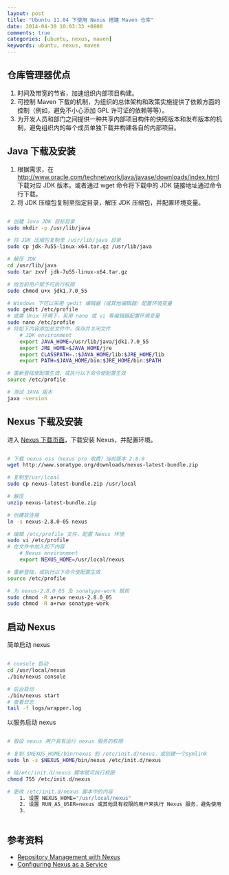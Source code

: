 ```yaml
---
layout: post
title: "Ubuntu 11.04 下使用 Nexus 搭建 Maven 仓库"
date: 2014-04-30 10:03:33 +0800
comments: true
categories: [ubuntu, nexus, maven]
keywords: ubuntu, nexus, maven
---
```


## 仓库管理器优点

1. 时间及带宽的节省，加速组织内部项目构建。
2. 可控制 Maven 下载的机制，为组织的总体架构和政策实施提供了依赖方面的控制（例如，避免不小心添加 GPL 许可证的依赖等等）。
3. 为开发人员和部门之间提供一种共享内部项目构件的快照版本和发布版本的机制，避免组织内的每个成员单独下载并构建各自的内部项目。

<!-- more -->


## Java 下载及安装

1. 根据需求，在 <http://www.oracle.com/technetwork/java/javase/downloads/index.html> 下载对应 JDK 版本。或者通过 wget 命令将下载中的 JDK 链接地址通过命令行下载。
2. 将 JDK 压缩包复制至指定目录，解压 JDK 压缩包，并配置环境变量。

```sh

# 创建 Java JDK 目标目录
sudo mkdir -p /usr/lib/java

# 将 JDK 压缩包复制至 /usr/lib/java 目录
sudo cp jdk-7u55-linux-x64.tar.gz /usr/lib/java

# 解压 JDK
cd /usr/lib/java
sudo tar zxvf jdk-7u55-linux-x64.tar.gz

# 给当前用户赋予可执行权限
sudo chmod u+x jdk1.7.0_55

# Windows 下可以采用 gedit 编辑器（或其他编辑器）配置环境变量
sudo gedit /etc/profile
# 或类 Unix 环境下，采用 nano 或 vi 等编辑器配置环境变量
sudo nano /etc/profile
# 将如下内容添加至文件中，保存并关闭文件
    # JDK environment
    export JAVA_HOME=/usr/lib/java/jdk1.7.0_55
    export JRE_HOME=$JAVA_HOME/jre
    export CLASSPATH=.:$JAVA_HOME/lib:$JRE_HOME/lib
    export PATH=$JAVA_HOME/bin:$JRE_HOME/bin:$PATH

# 重新登陆使配置生效，或执行以下命令使配置生效
source /etc/profile

# 测试 JAVA 版本
java -version

```


## Nexus 下载及安装

进入 [Nexus 下载页面][1]，下载安装 Nexus，并配置环境。

```sh

# 下载 nexus oss（nexus pro 收费）当前版本 2.8.0
wget http://www.sonatype.org/downloads/nexus-latest-bundle.zip

# 复制至/usr/lcoal
sudo cp nexus-latest-bundle.zip /usr/local

# 解压
unzip nexus-latest-bundle.zip

# 创建软连接
ln -s nexus-2.8.0-05 nexus

# 编辑 /etc/profile 文件，配置 Nexus 环境
sudo vi /etc/profile
# 在文件中加入如下内容
    # Nexus environment
    export NEXUS_HOME=/usr/local/nexus

# 重新登陆，或执行以下命令使配置生效
source /etc/profile

# 为 nexus-2.8.0_05 及 sonatype-work 赋权
sudo chmod -R a+rwx nexus-2.8.0_05
sudo chmod -R a+rwx sonatype-work

```


## 启动 Nexus

简单启动 nexus

```sh

# console 启动
cd /usr/local/nexus
./bin/nexus console

# 后台启动
./bin/nexus start
# 查看日志
tail -f logs/wrapper.log

```

以服务启动 nexus

```sh

# 假设 nexus 用户具有运行 nexus 服务的权限

# 复制 $NEXUS_HOME/bin/nexus 到 /etc/init.d/nexus，或创建一个symlink
sudo ln -s $NEXUS_HOME/bin/nexus /etc/init.d/nexus

# 给/etc/init.d/nexus 脚本赋可执行权限
chmod 755 /etc/init.d/nexus

# 更改 /etc/init.d/nexus 脚本中的内容
    1. 设置 NEXUS_HOME="/usr/local/nexus"
    2. 设置 RUN_AS_USER=nexus 或其他具有权限的用户来执行 Nexus 服务，避免使用 root 来运行 Nexus 服务
    3. 



```



## 参考资料

* [Repository Management with Nexus][2]
* [Configuring Nexus as a Service][3]





[1]: http://www.sonatype.org/nexus/archived
[2]: http://books.sonatype.com/nexus-book/reference/index.html
[3]: http://books.sonatype.com/nexus-book/reference/install-sect-service.html